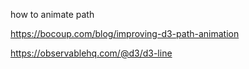how to animate path 

https://bocoup.com/blog/improving-d3-path-animation

https://observablehq.com/@d3/d3-line
